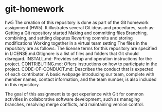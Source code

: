 # git-homework
hw5
The creation of this repository is done as part of the Git homework assignment (HW5). It illustrates several Git ideas and procedures, such as:
Getting a Git repository started
Making and committing files
Branching, combining, and settling disputes
Reverting commits and storing modifications
Working together in a virtual team setting
The files in the repository are as follows:
The license terms for this repository are specified in LICENSE.md.Gitignore is a list of files and folders that Git should disregard.
INSTALL.md: Provides setup and operation instructions for the project.
CONTRIBUTING.md: Offers instructions on how to participate in the project.
CODE-OF-CONDUCT.md: Describes the conduct that is expected of each contributor.
A basic webpage introducing our team, complete with member names, contact information, and the team number, is also included in this repository.

The goal of this assignment is to get experience with Git for common activities in collaborative software development, such as managing branches, resolving merge conflicts, and maintaining version control.
